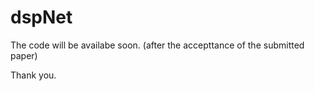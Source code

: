 # dspNet

The code will be availabe soon. (after the accepttance of the submitted paper)

Thank you.
